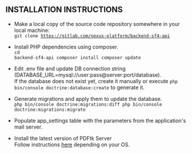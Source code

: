 INSTALLATION INSTRUCTIONS
--------------------------------------------------------------------------------------

- Make a local copy of the source code repository somewhere in your local machine:<br/>
<code>git clone https://gitlab.com/nexus-platform/backend-sf4-api</code>

- Install PHP dependencies using composer.<br/>
<code>cd backend-sf4-api
composer install
composer update</code>
- Edit .env file and update DB connection string (DATABASE_URL=mysql://user:pass@server:port/database).<br/>
If the database does not exist yet, create it manually or execute <code>php bin/console doctrine:database:create</code> to generate it.

- Generate migrations and apply them to update the database.<br/>
<code>php bin/console doctrine:migrations:diff
php bin/console doctrine:migrations:migrate</code>

- Populate app_settings table with the parameters from the application's mail server.<br/>

- Install the latest version of PDFtk Server<br/>
Follow instructions <a href="https://www.pdflabs.com/tools/pdftk-server/" target="_blank">here</a> depending on your OS.

